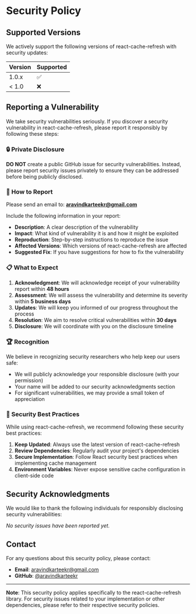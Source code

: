 # Security Policy

## Supported Versions

We actively support the following versions of react-cache-refresh with security updates:

| Version | Supported          |
| ------- | ------------------ |
| 1.0.x   | :white_check_mark: |
| < 1.0   | :x:                |

## Reporting a Vulnerability

We take security vulnerabilities seriously. If you discover a security vulnerability in react-cache-refresh, please report it responsibly by following these steps:

### 🔒 Private Disclosure

**DO NOT** create a public GitHub issue for security vulnerabilities. Instead, please report security issues privately to ensure they can be addressed before being publicly disclosed.

### 📧 How to Report

Please send an email to: **aravindkarteekr@gmail.com**

Include the following information in your report:

- **Description**: A clear description of the vulnerability
- **Impact**: What kind of vulnerability it is and how it might be exploited
- **Reproduction**: Step-by-step instructions to reproduce the issue
- **Affected Versions**: Which versions of react-cache-refresh are affected
- **Suggested Fix**: If you have suggestions for how to fix the vulnerability

### 📋 What to Expect

1. **Acknowledgment**: We will acknowledge receipt of your vulnerability report within **48 hours**
2. **Assessment**: We will assess the vulnerability and determine its severity within **5 business days**
3. **Updates**: We will keep you informed of our progress throughout the process
4. **Resolution**: We aim to resolve critical vulnerabilities within **30 days**
5. **Disclosure**: We will coordinate with you on the disclosure timeline

### 🏆 Recognition

We believe in recognizing security researchers who help keep our users safe:

- We will publicly acknowledge your responsible disclosure (with your permission)
- Your name will be added to our security acknowledgments section
- For significant vulnerabilities, we may provide a small token of appreciation

### 📝 Security Best Practices

While using react-cache-refresh, we recommend following these security best practices:

1. **Keep Updated**: Always use the latest version of react-cache-refresh
2. **Review Dependencies**: Regularly audit your project's dependencies
3. **Secure Implementation**: Follow React security best practices when implementing cache management
4. **Environment Variables**: Never expose sensitive cache configuration in client-side code

## Security Acknowledgments

We would like to thank the following individuals for responsibly disclosing security vulnerabilities:

_No security issues have been reported yet._

## Contact

For any questions about this security policy, please contact:

- **Email**: aravindkarteekr@gmail.com
- **GitHub**: [@aravindkarteekr](https://github.com/aravindkarteekr)

---

**Note**: This security policy applies specifically to the react-cache-refresh library. For security issues related to your implementation or other dependencies, please refer to their respective security policies.
